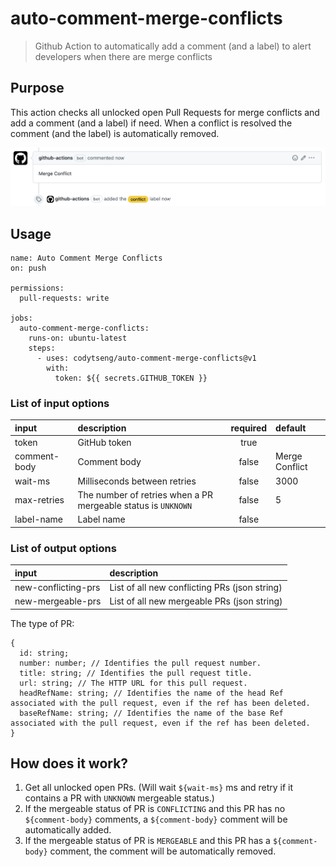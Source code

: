 # auto-comment-merge-conflicts

> Github Action to automatically add a comment (and a label) to alert developers when there are merge conflicts

## Purpose

This action checks all unlocked open Pull Requests for merge conflicts and add a comment (and a label) if need. When a conflict is resolved the comment (and the label) is automatically removed.

![effect](.github/images/effect.png)

## Usage

```
name: Auto Comment Merge Conflicts
on: push

permissions:
  pull-requests: write

jobs:
  auto-comment-merge-conflicts:
    runs-on: ubuntu-latest
    steps:
      - uses: codytseng/auto-comment-merge-conflicts@v1
        with:
          token: ${{ secrets.GITHUB_TOKEN }}
```

### List of input options

| input        | description                                                   | required | default        |
| :----------- | :------------------------------------------------------------ | :------: | :------------- |
| token        | GitHub token                                                  |   true   |                |
| comment-body | Comment body                                                  |  false   | Merge Conflict |
| wait-ms      | Milliseconds between retries                                  |  false   | 3000           |
| max-retries  | The number of retries when a PR mergeable status is `UNKNOWN` |  false   | 5              |
| label-name   | Label name                                                    |  false   |                |

### List of output options

| input               | description                                   |
| :------------------ | :-------------------------------------------- |
| new-conflicting-prs | List of all new conflicting PRs (json string) |
| new-mergeable-prs   | List of all new mergeable PRs (json string)   |

The type of PR:

```
{
  id: string;
  number: number; // Identifies the pull request number.
  title: string; // Identifies the pull request title.
  url: string; // The HTTP URL for this pull request.
  headRefName: string; // Identifies the name of the head Ref associated with the pull request, even if the ref has been deleted.
  baseRefName: string; // Identifies the name of the base Ref associated with the pull request, even if the ref has been deleted.
}
```

## How does it work?

1. Get all unlocked open PRs. (Will wait `${wait-ms}` ms and retry if it contains a PR with `UNKNOWN` mergeable status.)
2. If the mergeable status of PR is `CONFLICTING` and this PR has no `${comment-body}` comments, a `${comment-body}` comment will be automatically added.
3. If the mergeable status of PR is `MERGEABLE` and this PR has a `${comment-body}` comment, the comment will be automatically removed.
